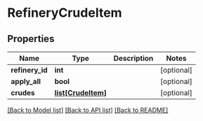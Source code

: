 # RefineryCrudeItem

## Properties
Name | Type | Description | Notes
------------ | ------------- | ------------- | -------------
**refinery_id** | **int** |  | [optional] 
**apply_all** | **bool** |  | [optional] 
**crudes** | [**list[CrudeItem]**](CrudeItem.md) |  | [optional] 

[[Back to Model list]](../README.md#documentation-for-models) [[Back to API list]](../README.md#documentation-for-api-endpoints) [[Back to README]](../README.md)

